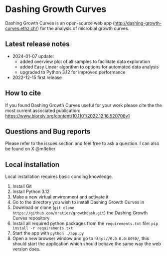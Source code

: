 # Dashing Growth Curves
Dashing Growth Curves is an open-source web app (http://dashing-growth-curves.ethz.ch/) for the analysis of microbial growth curves.
## Latest release notes
- 2024-01-07 update:
    - added overview plot of all samples to facilitate data exploration
    - added Easy Linear algorithm to options for automated data analysis
    - upgraded to Python 3.12 for improved performance
- 2022-12-15 first release
## How to cite
If you found Dashing Growth Curves useful for your work please cite the the most current associated publication: https://www.biorxiv.org/content/10.1101/2022.12.16.520708v1
## Questions and Bug reports
Please refer to the issues section and feel free to ask a question.
I can also be found on X @mRetier
## Local installation
Local installation requires basic conding knowledge.
1. Install Git
2. Install Python 3.12
3. Make a new virtual environment and activate it
4. Go to the directory you wish to install Dashing Growth Curves in
5. Download or clone (`git clone https://github.com/mretier/growthdash.git`) the Dashing Growth Curves repository 
6. Install all required python packages from the `requirements.txt` file: `pip install -r requirements.txt`
7. Start the app with `python ./app.py`
8. Open a new browser window and go to `http://0.0.0.0:8050/`, this should start the application which should behave the same way the web version does.